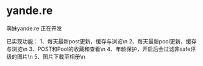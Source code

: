 # yande.re
萌妹yande.re 正在开发


已实现功能：
  1、每天最新post更新，缓存与浏览\n
  2、每天最新pool更新，缓存与浏览\n
  3、POST和Pool的收藏和查看\n
  4、年龄保护，开启后会过滤非safe评级的图片\n
  5、图片下载至相册\n
